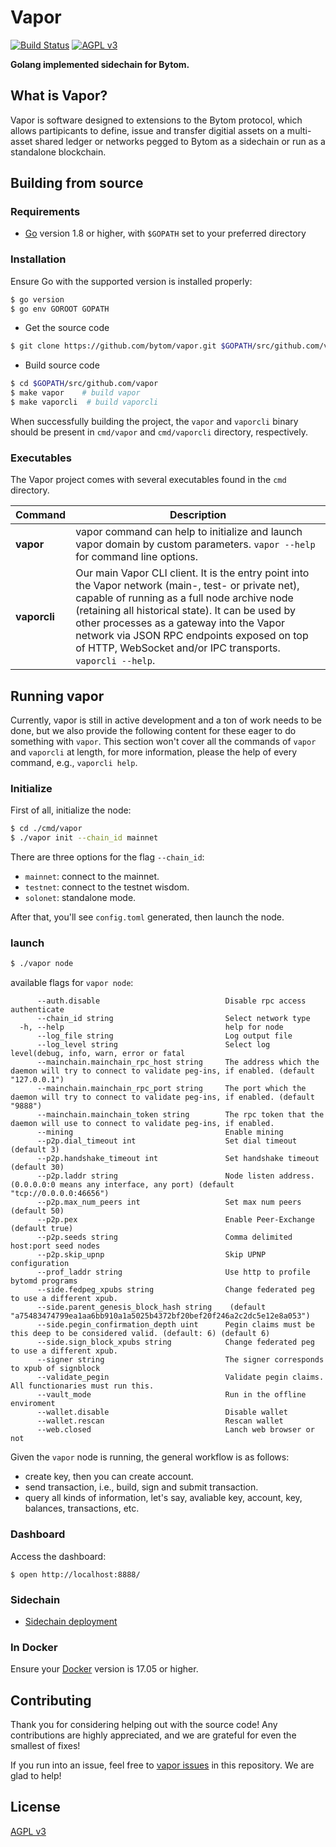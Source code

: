 Vapor
====

[![Build Status](https://travis-ci.org/Bytom/bytom.svg)](https://travis-ci.org/Bytom/vapor) [![AGPL v3](https://img.shields.io/badge/license-AGPL%20v3-brightgreen.svg)](./LICENSE)

**Golang implemented sidechain for Bytom.**

## What is Vapor?

Vapor is software designed to extensions to the Bytom protocol, which allows partipicants to define, issue and transfer digitial assets on a multi-asset shared ledger or networks pegged to Bytom as a sidechain or run as a standalone blockchain.


## Building from source

### Requirements

- [Go](https://golang.org/doc/install) version 1.8 or higher, with `$GOPATH` set to your preferred directory

### Installation

Ensure Go with the supported version is installed properly:

```bash
$ go version
$ go env GOROOT GOPATH
```

- Get the source code

``` bash
$ git clone https://github.com/bytom/vapor.git $GOPATH/src/github.com/vapor
```

- Build source code

``` bash
$ cd $GOPATH/src/github.com/vapor
$ make vapor    # build vapor
$ make vaporcli  # build vaporcli
```

When successfully building the project, the `vapor` and `vaporcli` binary should be present in `cmd/vapor` and `cmd/vaporcli` directory, respectively.

### Executables

The Vapor project comes with several executables found in the `cmd` directory.

| Command      | Description                                                  |
| ------------ | ------------------------------------------------------------ |
| **vapor**   | vapor command can help to initialize and launch vapor domain by custom parameters. `vapor --help` for command line options. |
| **vaporcli** | Our main Vapor CLI client. It is the entry point into the Vapor network (main-, test- or private net), capable of running as a full node archive node (retaining all historical state). It can be used by other processes as a gateway into the Vapor network via JSON RPC endpoints exposed on top of HTTP, WebSocket and/or IPC transports. `vaporcli --help`. |

## Running vapor

Currently, vapor is still in active development and a ton of work needs to be done, but we also provide the following content for these eager to do something with `vapor`. This section won't cover all the commands of `vapor` and `vaporcli` at length, for more information, please the help of every command, e.g., `vaporcli help`.

### Initialize

First of all, initialize the node:

```bash
$ cd ./cmd/vapor
$ ./vapor init --chain_id mainnet
```

There are three options for the flag `--chain_id`:

- `mainnet`: connect to the mainnet.
- `testnet`: connect to the testnet wisdom.
- `solonet`: standalone mode.

After that, you'll see `config.toml` generated, then launch the node.

### launch

``` bash
$ ./vapor node
```

available flags for `vapor node`:

```
      --auth.disable                            Disable rpc access authenticate
      --chain_id string                         Select network type
  -h, --help                                    help for node
      --log_file string                         Log output file
      --log_level string                        Select log level(debug, info, warn, error or fatal
      --mainchain.mainchain_rpc_host string     The address which the daemon will try to connect to validate peg-ins, if enabled. (default "127.0.0.1")
      --mainchain.mainchain_rpc_port string     The port which the daemon will try to connect to validate peg-ins, if enabled. (default "9888")
      --mainchain.mainchain_token string        The rpc token that the daemon will use to connect to validate peg-ins, if enabled.
      --mining                                  Enable mining
      --p2p.dial_timeout int                    Set dial timeout (default 3)
      --p2p.handshake_timeout int               Set handshake timeout (default 30)
      --p2p.laddr string                        Node listen address. (0.0.0.0:0 means any interface, any port) (default "tcp://0.0.0.0:46656")
      --p2p.max_num_peers int                   Set max num peers (default 50)
      --p2p.pex                                 Enable Peer-Exchange  (default true)
      --p2p.seeds string                        Comma delimited host:port seed nodes
      --p2p.skip_upnp                           Skip UPNP configuration
      --prof_laddr string                       Use http to profile bytomd programs
      --side.fedpeg_xpubs string                Change federated peg to use a different xpub.
      --side.parent_genesis_block_hash string    (default "a75483474799ea1aa6bb910a1a5025b4372bf20bef20f246a2c2dc5e12e8a053")
      --side.pegin_confirmation_depth uint      Pegin claims must be this deep to be considered valid. (default: 6) (default 6)
      --side.sign_block_xpubs string            Change federated peg to use a different xpub.
      --signer string                           The signer corresponds to xpub of signblock
      --validate_pegin                          Validate pegin claims. All functionaries must run this.
      --vault_mode                              Run in the offline enviroment
      --wallet.disable                          Disable wallet
      --wallet.rescan                           Rescan wallet
      --web.closed                              Lanch web browser or not

```

Given the `vapor` node is running, the general workflow is as follows:

- create key, then you can create account.
- send transaction, i.e., build, sign and submit transaction.
- query all kinds of information, let's say, avaliable key, account, key, balances, transactions, etc.

### Dashboard

Access the dashboard:

```
$ open http://localhost:8888/
```

### Sidechain

* [Sidechain deployment](docs/vapor-deployment.md)

### In Docker

Ensure your [Docker](https://www.docker.com/) version is 17.05 or higher.


## Contributing

Thank you for considering helping out with the source code! Any contributions are highly appreciated, and we are grateful for even the smallest of fixes!

If you run into an issue, feel free to [vapor issues](https://github.com/bytom/vapor/issues/) in this repository. We are glad to help!

## License

[AGPL v3](./LICENSE)
